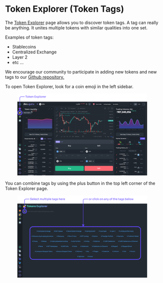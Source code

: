 # Token Explorer (Token Tags)

The [Token Explorer](https://dex.guru/tokens) page allows you to discover token tags. A tag can really be anything. It unites multiple tokens with similar qualities into one set.

Examples of token tags:

* Stablecoins
* Centralized Exchange
* Layer 2
* etc …

We encourage our community to participate in adding new tokens and new tags to our [Github repository.](https://github.com/dex-guru/tags)



To open Token Explorer, look for a coin emoji in the left sidebar.

<figure><img src="../../.gitbook/assets/image (15).png" alt=""><figcaption></figcaption></figure>

You can combine tags by using the plus button in the top left corner of the Token Explorer page.

<figure><img src="../../.gitbook/assets/image (13).png" alt=""><figcaption></figcaption></figure>
